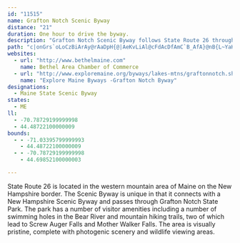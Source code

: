 ```yaml
---
id: "11515"
name: Grafton Notch Scenic Byway
distance: "21"
duration: One hour to drive the byway.
description: "Grafton Notch Scenic Byway follows State Route 26 through Grafton Notch State Park from Newry to the Maine-New Hampshire border."
path: "c|onGrs`oLoCzBiArAy@rAaDpH{@|AeKvLiAl@cFdAcDfAmC`B_AfA}@nB{L~YaHbQmAlD{AdJ}Ex\\cD`MmCfJ}C|L{Jvf@c@z@c@j@uAr@{@Py@Cs@[{JkGgKyFgEsBeAUaIJcC`@o@DeMDkHXu@JyAh@eLfGaDx@qPHqHTmEb@wBr@{@f@_ClBkEfEeAp@sB|@cDf@wF@}CVoBj@wDhDwFlEiBjAwBdAoBxAqHtGsFxC_G~DgJlFsFlAy@l@k@p@i@lAi@~BoAnHcAlCs@lAsCbDuC`FoAzAaAv@_Bz@gCh@}FB}GMmBHcB`@_Ad@eAt@sBjCyTrd@cMnVmCzDuJzIw@~@wE~H}FpLsQ|f@cDbL_BzLLlIMzPDhBi@xh@\\jH`@bCQfI_LjeASzD?hALfCjAbKZdF@xDj@vWFnI_@~GmDrb@aCbVUrA{@nCiA~C}A`DsIvL{EhGwFxGmFtIoBfEuEvOsAdFaBfJ{BfIkB|I_A|CsB`Fk@tCkB`M[bAq@nAaBrCwCdEu@p@}BtA}B|@u@NiBDcAKqFuBiAKeAFuLjC}H^cC?kDKeIgE}@Y}C[aLc@qFRkESyImAkD@cCVkLlCoBjAs@l@uDtDiSlUsNtP{@rAqDnI}@lAiBrBw]lU}CxAyFbB}E~@mH\\uFYyEcAqEoBiCgBmEiEgGwGgA_AoEwB_c@iAkMU}ENys@bIsBx@yCjBcBlBsB`DqH~My@~@mAt@mIjB_C^{HlBcCt@mHxCsE~BqCdB}F`EgIdIkHhI}FfGyErDoQfJsArA}@pAcAlCgGlZ{CtMuKj^wGtSiC~GwCnG}LtTiFnIaB`DkGfNcGzKuEbJcK`W]fAUd@aJd[sCbPuBlOs@xG}Afc@mBjUU|IBtA"
websites:
  - url: "http://www.bethelmaine.com"
    name: Bethel Area Chamber of Commerce
  - url: "http://www.exploremaine.org/byways/lakes-mtns/graftonnotch.shtml"
    name: "Explore Maine Byways -Grafton Notch Byway"
designations:
  - Maine State Scenic Byway
states:
  - ME
ll:
  - -70.78729199999998
  - 44.48722100000009
bounds:
  - - -71.03395799999993
    - 44.48722100000009
  - - -70.78729199999998
    - 44.69852100000003

---
```


State Route 26 is located in the western mountain area of Maine on the New Hampshire border. The Scenic Byway is unique in that it connects with a New Hampshire Scenic Byway and passes through Grafton Notch State Park. The park has a number of visitor amenities including a number of swimming holes in the Bear River and mountain hiking trails, two of which lead to Screw Auger Falls and Mother Walker Falls. The area is visually pristine, complete with photogenic scenery and wildlife viewing areas.

